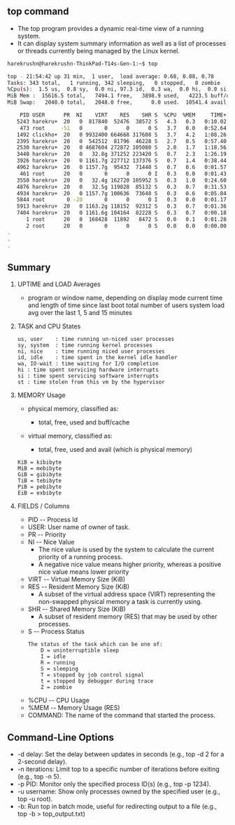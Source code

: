 ## top command
- The  top  program  provides  a dynamic real-time view of a running system.
- It can display system summary information as well as a list of processes or threads currently being managed by the Linux kernel.

```bash
harekrushn@harekrushn-ThinkPad-T14s-Gen-1:~$ top

top - 21:54:42 up 31 min,  1 user,  load average: 0.68, 0.88, 0.78
Tasks: 343 total,   1 running, 342 sleeping,   0 stopped,   0 zombie
%Cpu(s):  1.5 us,  0.8 sy,  0.0 ni, 97.3 id,  0.3 wa,  0.0 hi,  0.0 si,  0.0 st
MiB Mem :  15616.5 total,   7494.1 free,   3898.9 used,   4223.5 buff/cache
MiB Swap:   2048.0 total,   2048.0 free,      0.0 used.  10541.4 avail Mem 

    PID USER      PR  NI    VIRT    RES    SHR S  %CPU  %MEM     TIME+ COMMAND                                                                                                                             
   5243 harekru+  20   0  817840  52476  38572 S   4.3   0.3   0:10.02 gnome-terminal-                                                                                                                     
    473 root     -51   0       0      0      0 S   3.7   0.0   0:52.64 irq/158-elan_i2                                                                                                                     
   1492 clickho+  20   0 9932400 664668 317608 S   3.7   4.2   1:08.26 clickhouse-serv                                                                                                                     
   2395 harekru+  20   0  542512  81796  46228 S   2.7   0.5   0:57.40 Xorg                                                                                                                                
   2530 harekru+  20   0 4687604 272872 105080 S   2.0   1.7   1:18.56 gnome-shell                                                                                                                         
   3440 harekru+  20   0   32.8g 371252 223420 S   0.7   2.3   1:26.19 chrome                                                                                                                              
   3926 harekru+  20   0 1161.7g 227712 137376 S   0.7   1.4   0:38.44 chrome                                                                                                                              
   4962 harekru+  20   0 1157.7g  95432  71440 S   0.7   0.6   0:01.57 code                                                                                                                                
    461 root      20   0       0      0      0 I   0.3   0.0   0:01.43 kworker/u16:5-writeback                                                                                                             
   3550 harekru+  20   0   32.4g 162720 105952 S   0.3   1.0   0:24.60 chrome                                                                                                                              
   4876 harekru+  20   0   32.5g 119828  85132 S   0.3   0.7   0:31.53 code                                                                                                                                
   4934 harekru+  20   0 1157.7g 100636  73648 S   0.3   0.6   0:05.84 code                                                                                                                                
   5844 root       0 -20       0      0      0 I   0.3   0.0   0:01.17 kworker/u17:0-i915_flip                                                                                                             
   5913 harekru+  20   0 1163.2g 118152  92312 S   0.3   0.7   0:01.36 chrome                                                                                                                              
   7404 harekru+  20   0 1161.6g 104164  82228 S   0.3   0.7   0:00.18 chrome                                                                                                                              
      1 root      20   0  168428  11892   8472 S   0.0   0.1   0:01.28 systemd                                                                                                                             
      2 root      20   0       0      0      0 S   0.0   0.0   0:00.00 kthreadd
.
.
.
```
## Summary
1. UPTIME and LOAD Averages
    - program or window name, depending on display mode current time and length of time since last boot total number of users system load avg over the last 1, 5 and 15 minutes

1. TASK and CPU States
    ```
    us, user    : time running un-niced user processes
    sy, system  : time running kernel processes
    ni, nice    : time running niced user processes
    id, idle    : time spent in the kernel idle handler
    wa, IO-wait : time waiting for I/O completion
    hi : time spent servicing hardware interrupts
    si : time spent servicing software interrupts
    st : time stolen from this vm by the hypervisor
    ```

1. MEMORY Usage
    - physical memory, classified as:
        - total, free, used and buff/cache

    - virtual memory, classified as:
        - total, free, used and avail (which is physical memory)

    ```
    KiB = kibibyte
    MiB = mebibyte
    GiB = gibibyte
    TiB = tebibyte
    PiB = pebibyte
    EiB = exbibyte
    ```
1. FIELDS / Columns
    - PID  --  Process Id
    - USER: User name of owner of task.
    - PR  --  Priority
    - NI  --  Nice Value
        - The nice value is used by the system to calculate the current priority of a running process. 
        - A negative nice value means higher priority, whereas a positive nice value means lower priority
    - VIRT  --  Virtual Memory Size (KiB)
    - RES  --  Resident Memory Size (KiB)
        - A subset of the virtual address space (VIRT) representing the non-swapped physical memory a task is currently using.
    - SHR  --  Shared Memory Size (KiB)
        - A subset of resident memory (RES) that may be used by other processes.
    - S  --  Process Status
        ```
        The status of the task which can be one of:
            D = uninterruptible sleep
            I = idle
            R = running
            S = sleeping
            T = stopped by job control signal
            t = stopped by debugger during trace
            Z = zombie
        ```
    - %CPU  --  CPU Usage
    - %MEM  --  Memory Usage (RES)
    - COMMAND: The name of the command that started the process.

## Command-Line Options
- -d delay: Set the delay between updates in seconds (e.g., top -d 2 for a 2-second delay).
- -n iterations: Limit top to a specific number of iterations before exiting (e.g., top -n 5).
- -p PID: Monitor only the specified process ID(s) (e.g., top -p 1234).
- -u username: Show only processes owned by the specified user (e.g., top -u root).
- -b: Run top in batch mode, useful for redirecting output to a file (e.g., top -b > top_output.txt)